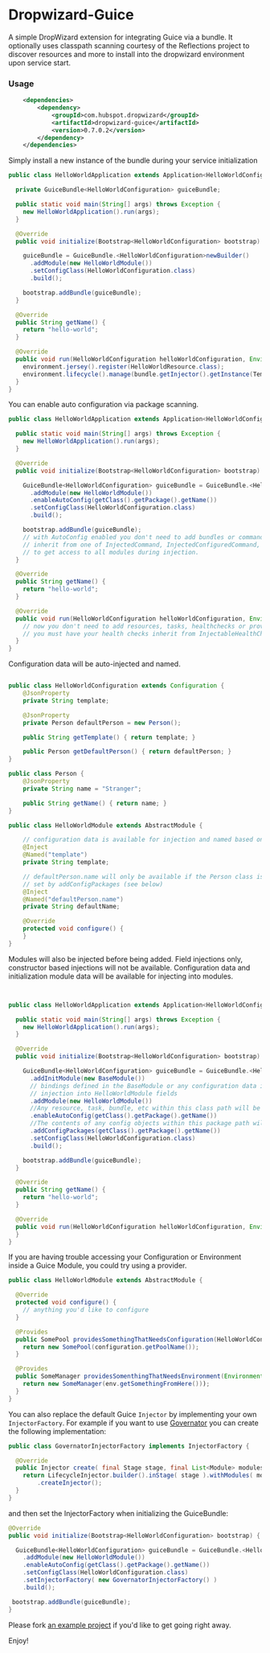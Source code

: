 Dropwizard-Guice
================

A simple DropWizard extension for integrating Guice via a bundle. It optionally uses classpath 
scanning courtesy of the Reflections project to discover resources and more to install into 
the dropwizard environment upon service start.

### Usage

```xml
    <dependencies>
        <dependency>
            <groupId>com.hubspot.dropwizard</groupId>
            <artifactId>dropwizard-guice</artifactId>
            <version>0.7.0.2</version>
        </dependency>
    </dependencies>
```

Simply install a new instance of the bundle during your service initialization
```java
public class HelloWorldApplication extends Application<HelloWorldConfiguration> {

  private GuiceBundle<HelloWorldConfiguration> guiceBundle;

  public static void main(String[] args) throws Exception {
    new HelloWorldApplication().run(args);
  }

  @Override
  public void initialize(Bootstrap<HelloWorldConfiguration> bootstrap) {

    guiceBundle = GuiceBundle.<HelloWorldConfiguration>newBuilder()
      .addModule(new HelloWorldModule())
      .setConfigClass(HelloWorldConfiguration.class)
      .build();

    bootstrap.addBundle(guiceBundle);
  }

  @Override
  public String getName() {
    return "hello-world";
  }

  @Override
  public void run(HelloWorldConfiguration helloWorldConfiguration, Environment environment) throws Exception {
    environment.jersey().register(HelloWorldResource.class);
    environment.lifecycle().manage(bundle.getInjector().getInstance(TemplateHealthCheck.class));
  }
}
```

You can enable auto configuration via package scanning.
```java
public class HelloWorldApplication extends Application<HelloWorldConfiguration> {

  public static void main(String[] args) throws Exception {
    new HelloWorldApplication().run(args);
  }

  @Override
  public void initialize(Bootstrap<HelloWorldConfiguration> bootstrap) {

    GuiceBundle<HelloWorldConfiguration> guiceBundle = GuiceBundle.<HelloWorldConfiguration>newBuilder()
      .addModule(new HelloWorldModule())
      .enableAutoConfig(getClass().getPackage().getName())
      .setConfigClass(HelloWorldConfiguration.class)
      .build();

    bootstrap.addBundle(guiceBundle);
    // with AutoConfig enabled you don't need to add bundles or commands explicitly here.
    // inherit from one of InjectedCommand, InjectedConfiguredCommand, or InjectedEnvironmentCommand
    // to get access to all modules during injection.
  }

  @Override
  public String getName() {
    return "hello-world";
  }

  @Override
  public void run(HelloWorldConfiguration helloWorldConfiguration, Environment environment) throws Exception {
    // now you don't need to add resources, tasks, healthchecks or providers
    // you must have your health checks inherit from InjectableHealthCheck in order for them to be injected
  }
}
```
Configuration data will be auto-injected and named.
```java

public class HelloWorldConfiguration extends Configuration {
    @JsonProperty
    private String template;

    @JsonProperty
    private Person defaultPerson = new Person();

    public String getTemplate() { return template; }

    public Person getDefaultPerson() { return defaultPerson; }
}

public class Person {
    @JsonProperty
    private String name = "Stranger";

    public String getName() { return name; }
}

public class HelloWorldModule extends AbstractModule {

    // configuration data is available for injection and named based on the fields in the configuration objects
    @Inject
    @Named("template")
    private String template;

    // defaultPerson.name will only be available if the Person class is defined within the package path
    // set by addConfigPackages (see below)
    @Inject
    @Named("defaultPerson.name")
    private String defaultName;

    @Override
    protected void configure() {
    }
}
```

Modules will also be injected before being added.  Field injections only, constructor based injections will not be available.
Configuration data and initialization module data will be available for injecting into modules.
```java


public class HelloWorldApplication extends Application<HelloWorldConfiguration> {

  public static void main(String[] args) throws Exception {
    new HelloWorldApplication().run(args);
  }

  @Override
  public void initialize(Bootstrap<HelloWorldConfiguration> bootstrap) {

    GuiceBundle<HelloWorldConfiguration> guiceBundle = GuiceBundle.<HelloWorldConfiguration>newBuilder()
      .addInitModule(new BaseModule())
      // bindings defined in the BaseModule or any configuration data is available for
      // injection into HelloWorldModule fields
      .addModule(new HelloWorldModule())
      //Any resource, task, bundle, etc within this class path will be included automatically.
      .enableAutoConfig(getClass().getPackage().getName())
      //The contents of any config objects within this package path will be auto-injected.
      .addConfigPackages(getClass().getPackage().getName())
      .setConfigClass(HelloWorldConfiguration.class)
      .build();

    bootstrap.addBundle(guiceBundle);
  }

  @Override
  public String getName() {
    return "hello-world";
  }

  @Override
  public void run(HelloWorldConfiguration helloWorldConfiguration, Environment environment) throws Exception {
  }
}
```

If you are having trouble accessing your Configuration or Environment inside a Guice Module, you could try using a provider.

```java
public class HelloWorldModule extends AbstractModule {

  @Override
  protected void configure() {
    // anything you'd like to configure
  }

  @Provides
  public SomePool providesSomethingThatNeedsConfiguration(HelloWorldConfiguration configuration) {
    return new SomePool(configuration.getPoolName());
  }

  @Provides
  public SomeManager providesSomenthingThatNeedsEnvironment(Environment env) {
    return new SomeManager(env.getSomethingFromHere()));
  }
}
```

You can also replace the default Guice `Injector` by implementing your own `InjectorFactory`. For example if you want 
to use [Governator](https://github.com/Netflix/governator) you can create the following implementation:

```java
public class GovernatorInjectorFactory implements InjectorFactory {

  @Override
  public Injector create( final Stage stage, final List<Module> modules ) {
    return LifecycleInjector.builder().inStage( stage ).withModules( modules ).build()
        .createInjector();
  }
}
```

and then set the InjectorFactory when initializing the GuiceBundle:

```java
@Override
public void initialize(Bootstrap<HelloWorldConfiguration> bootstrap) {

  GuiceBundle<HelloWorldConfiguration> guiceBundle = GuiceBundle.<HelloWorldConfiguration>newBuilder()
    .addModule(new HelloWorldModule())
    .enableAutoConfig(getClass().getPackage().getName())
    .setConfigClass(HelloWorldConfiguration.class)
    .setInjectorFactory( new GovernatorInjectorFactory() )
    .build();

 bootstrap.addBundle(guiceBundle);
}
```

Please fork [an example project](https://github.com/eliast/dropwizard-guice-example) if you'd like to get going right away. 

Enjoy!
